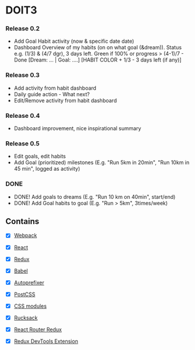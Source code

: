 
# DOIT3



### Release 0.2
- Add Goal Habit activity (now & specific date date)
- Dashboard Overview of my habits (on on what goal (&dream)). Status e.g. (1/3) & (4/7 dgr), 3 days left. Green if 100% or progress > (4-1)/7 - Done
  [Dream: ... | Goal: ....]
  [HABIT COLOR + 1/3 - 3 days left (if any)]

### Release 0.3
- Add activity from habit dashboard
- Daily guide action - What next?
- Edit/Remove activity from habit dashboard

### Release 0.4
- Dashboard improvement, nice inspirational summary

### Release 0.5
- Edit goals, edit habits
- Add Goal (prioritized) milestones (E.g. "Run 5km in 20min", "Run 10km in 45 min", logged as activity)

### DONE
- DONE! Add goals to dreams (E.g. "Run 10 km on 40min", start/end)
- DONE! Add Goal habits to goal (E.g. "Run > 5km", 3times/week)

## Contains

- [x] [Webpack](https://webpack.github.io)
- [x] [React](https://facebook.github.io/react/)
- [x] [Redux](https://github.com/reactjs/redux)
- [x] [Babel](https://babeljs.io/)
- [x] [Autoprefixer](https://github.com/postcss/autoprefixer)
- [x] [PostCSS](https://github.com/postcss/postcss)
- [x] [CSS modules](https://github.com/outpunk/postcss-modules)
- [x] [Rucksack](http://simplaio.github.io/rucksack/docs)
- [x] [React Router Redux](https://github.com/reactjs/react-router-redux)
- [x] [Redux DevTools Extension](https://github.com/zalmoxisus/redux-devtools-extension)

